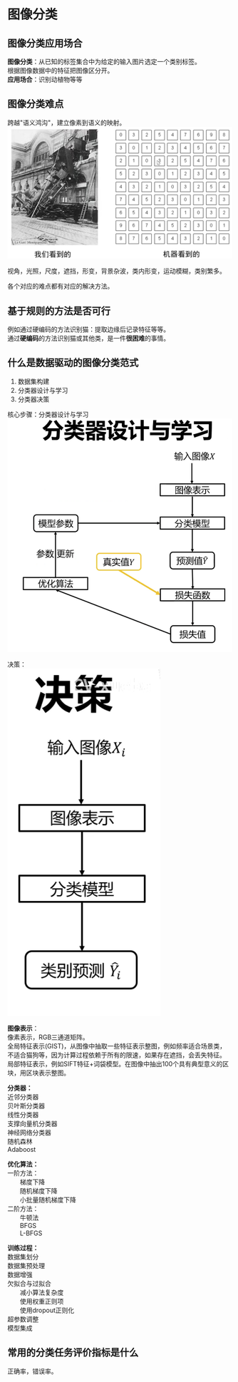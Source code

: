 # 图像分类

## 图像分类应用场合
**图像分类**：从已知的标签集合中为给定的输入图片选定一个类别标签。</br>
根据图像数据中的特征把图像区分开。</br>
**应用场合**：识别动植物等等

## 图像分类难点
跨越"语义鸿沟"，建立像素到语义的映射。</br>
![](./assets/2021-12-25-19-22-53.png)

视角，光照，尺度，遮挡，形变，背景杂波，类内形变，运动模糊，类别繁多。

各个对应的难点都有对应的解决方法。

## 基于规则的方法是否可行
例如通过硬编码的方法识别猫：提取边缘后记录特征等等。</br>
通过**硬编码**的方法识别猫或其他类，是一件**很困难**的事情。

## 什么是数据驱动的图像分类范式
1. 数据集构建
2. 分类器设计与学习
3. 分类器决策

核心步骤：分类器设计与学习</br>
![](./assets/2021-12-27-21-45-20.png)

决策：</br>
![](./assets/2021-12-27-21-48-35.png)

**图像表示**：</br>
像素表示，RGB三通道矩阵。</br>
全局特征表示(GIST)，从图像中抽取一些特征表示整图，例如频率适合场景类，不适合猫狗等，因为计算过程依赖于所有的限速，如果存在遮挡，会丢失特征。</br>
局部特征表示，例如SIFT特征+词袋模型。在图像中抽出100个具有典型意义的区块，用区块表示整图。</br>

**分类器：**</br>
近邻分类器</br>
贝叶斯分类器</br>
线性分类器</br>
支撑向量机分类器</br>
神经网络分类器</br>
随机森林</br>
Adaboost</br>

**优化算法：**</br>
一阶方法：</br>
&ensp;&ensp;&ensp;&ensp;梯度下降</br>
&ensp;&ensp;&ensp;&ensp;随机梯度下降</br>
&ensp;&ensp;&ensp;&ensp;小批量随机梯度下降</br>
二阶方法：</br>
&ensp;&ensp;&ensp;&ensp;牛顿法</br>
&ensp;&ensp;&ensp;&ensp;BFGS</br>
&ensp;&ensp;&ensp;&ensp;L-BFGS</br>

**训练过程：**</br>
数据集划分</br>
数据集预处理</br>
数据增强</br>
欠拟合与过拟合</br>
&ensp;&ensp;&ensp;&ensp;减小算法复杂度</br>
&ensp;&ensp;&ensp;&ensp;使用权重正则项</br>
&ensp;&ensp;&ensp;&ensp;使用dropout正则化</br>
超参数调整</br>
模型集成</br>

## 常用的分类任务评价指标是什么
正确率，错误率。

